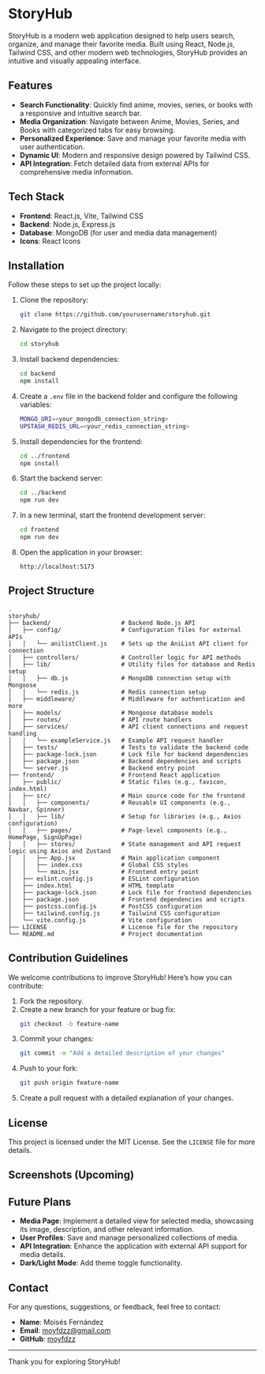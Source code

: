 # StoryHub

StoryHub is a modern web application designed to help users search, organize, and manage their favorite media. Built using React, Node.js, Tailwind CSS, and other modern web technologies, StoryHub provides an intuitive and visually appealing interface.

## Features

- **Search Functionality**: Quickly find anime, movies, series, or books with a responsive and intuitive search bar.
- **Media Organization**: Navigate between Anime, Movies, Series, and Books with categorized tabs for easy browsing.
- **Personalized Experience**: Save and manage your favorite media with user authentication.
- **Dynamic UI**: Modern and responsive design powered by Tailwind CSS.
- **API Integration**: Fetch detailed data from external APIs for comprehensive media information.

## Tech Stack

- **Frontend**: React.js, Vite, Tailwind CSS
- **Backend**: Node.js, Express.js
- **Database**: MongoDB (for user and media data management)
- **Icons**: React Icons

## Installation

Follow these steps to set up the project locally:

1. Clone the repository:

   ```bash
   git clone https://github.com/yourusername/storyhub.git
   ```

2. Navigate to the project directory:

   ```bash
   cd storyhub
   ```

3. Install backend dependencies:

   ```bash
   cd backend
   npm install
   ```

4. Create a `.env` file in the backend folder and configure the following variables:

   ```bash
   MONGO_URI=<your_mongodb_connection_string>
   UPSTASH_REDIS_URL=<your_redis_connection_string>
   ```

5. Install dependencies for the frontend:

   ```bash
   cd ../frontend
   npm install
   ```

6. Start the backend server:

   ```bash
   cd ../backend
   npm run dev
   ```

7. In a new terminal, start the frontend development server:

   ```bash
   cd frontend
   npm run dev
   ```

8. Open the application in your browser:
   ```
   http://localhost:5173
   ```

## Project Structure

```
.
storyhub/
├── backend/                    # Backend Node.js API
│   ├── config/                 # Configuration files for external APIs
│   │   └── anilistClient.js    # Sets up the AniList API client for connection
│   ├── controllers/            # Controller logic for API methods
│   ├── lib/                    # Utility files for database and Redis setup
│   │   ├── db.js               # MongoDB connection setup with Mongoose
│   │   └── redis.js            # Redis connection setup
│   ├── middleware/             # Middleware for authentication and more
│   ├── models/                 # Mongoose database models
│   ├── routes/                 # API route handlers
│   ├── services/               # API client connections and request handling
│   │   └── exampleService.js   # Example API request handler
│   ├── tests/                  # Tests to validate the backend code
│   ├── package-lock.json       # Lock file for backend dependencies
│   ├── package.json            # Backend dependencies and scripts
│   └── server.js               # Backend entry point
├── frontend/                   # Frontend React application
│   ├── public/                 # Static files (e.g., favicon, index.html)
│   ├── src/                    # Main source code for the frontend
│   │   ├── components/         # Reusable UI components (e.g., Navbar, Spinner)
│   │   ├── lib/                # Setup for libraries (e.g., Axios configuration)
│   │   ├── pages/              # Page-level components (e.g., HomePage, SignUpPage)
│   │   ├── stores/             # State management and API request logic using Axios and Zustand
│   │   ├── App.jsx             # Main application component
│   │   ├── index.css           # Global CSS styles
│   │   └── main.jsx            # Frontend entry point
│   ├── eslint.config.js        # ESLint configuration
│   ├── index.html              # HTML template
│   ├── package-lock.json       # Lock file for frontend dependencies
│   ├── package.json            # Frontend dependencies and scripts
│   ├── postcss.config.js       # PostCSS configuration
│   ├── tailwind.config.js      # Tailwind CSS configuration
│   └── vite.config.js          # Vite configuration
├── LICENSE                     # License file for the repository
└── README.md                   # Project documentation

```

## Contribution Guidelines

We welcome contributions to improve StoryHub! Here’s how you can contribute:

1. Fork the repository.
2. Create a new branch for your feature or bug fix:
   ```bash
   git checkout -b feature-name
   ```
3. Commit your changes:
   ```bash
   git commit -m "Add a detailed description of your changes"
   ```
4. Push to your fork:
   ```bash
   git push origin feature-name
   ```
5. Create a pull request with a detailed explanation of your changes.

## License

This project is licensed under the MIT License. See the `LICENSE` file for more details.

## Screenshots (Upcoming)

## Future Plans

- **Media Page**: Implement a detailed view for selected media, showcasing its image, description, and other relevant information.
- **User Profiles**: Save and manage personalized collections of media.
- **API Integration**: Enhance the application with external API support for media details.
- **Dark/Light Mode**: Add theme toggle functionality.

## Contact

For any questions, suggestions, or feedback, feel free to contact:

- **Name**: Moisés Fernández
- **Email**: [moyfdzz@gmail.com](mailto:moyfdzz@gmail.com)
- **GitHub**: [moyfdzz](https://github.com/moyfdzz)

---

Thank you for exploring StoryHub!
